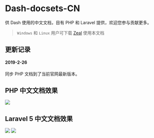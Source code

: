 # Dash-docsets-CN

供 Dash 使用的中文文档，目有 PHP 和 Laravel 提供，欢迎您参与贡献更多。

>`Windows` 和 `Linux` 用户可下载 [Zeal](http://zealdocs.org/) 使用本文档

## 更新记录

#### 2019-2-26
同步 PHP 文档到了当前官网最新版本。

## PHP 中文文档效果
![](http://myblog-img.qiniudn.com/image/7/ba/c5cebcb71be8e4bdbcc0cdb18ce3a.png)

## Laravel 5 中文文档效果
![](https://dn-phphub.qbox.me/uploads/images/201502/28/575/X1a3J60Vmz.png)
![](https://dn-phphub.qbox.me/uploads/images/201502/28/575/3aEQRJGgiz.png)
